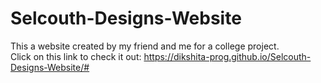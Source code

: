 # Selcouth-Designs-Website
This a website created by my friend and me for a college project.<br/>
Click on this link to check it out: https://dikshita-prog.github.io/Selcouth-Designs-Website/#
